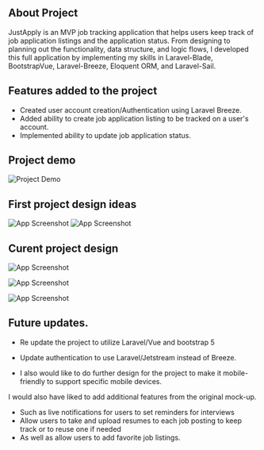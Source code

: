 ## About Project

JustApply is an MVP job tracking application that helps users keep track of job application listings and the application status. From designing to planning out the functionality, data structure, and logic flows, I developed this full application by implementing my skills in Laravel-Blade, BootstrapVue, Laravel-Breeze, Eloquent ORM, and Laravel-Sail.

## Features added to the project

- Created user account creation/Authentication using Laravel Breeze.
- Added ability to create job application listing to be tracked on a user's account.
- Implemented ability to update job application status.


## Project demo
![Project Demo](https://github.com/gwartney21/JustApply/blob/main/Screen%20Recording%202021-07-17%20at%201.29.27%20PM.gif)


## First project design ideas

![App Screenshot](https://raw.githubusercontent.com/gwartney21/JustApply/main/DesignRedone.PNG)
![App Screenshot](https://raw.githubusercontent.com/gwartney21/JustApply/main/Designr2Redone.PNG)

## Curent project design
![App Screenshot](https://raw.githubusercontent.com/gwartney21/JustApply/main/Screen%20Shot%202021-07-17%20at%201.28.41%20PM.png)

![App Screenshot](https://raw.githubusercontent.com/gwartney21/JustApply/main/Screen%20Shot%202021-07-17%20at%201.28.53%20PM.png)

![App Screenshot](https://raw.githubusercontent.com/gwartney21/JustApply/main/Screen%20Shot%202021-07-17%20at%201.29.00%20PM.png)


## Future updates.
- Re update the project to utilize Laravel/Vue and bootstrap 5

- Update authentication to use Laravel/Jetstream instead of Breeze.

- I also would like to do further design for the project to make it mobile-friendly to support specific mobile devices. 

I would also have liked to add additional features from the original mock-up. 
  - Such as live notifications for users to set reminders for interviews
  - Allow users to take and upload resumes to each job posting to keep track or to reuse one if needed
  - As well as allow users to add favorite job listings.
 
